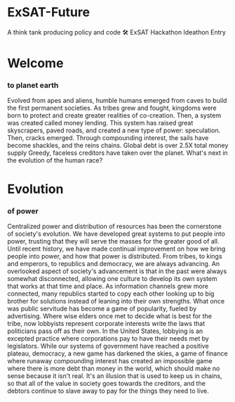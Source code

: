 # ExSAT-Future
A think tank producing policy and code 🛠 ExSAT Hackathon Ideathon Entry


# Welcome
### to planet earth


Evolved from apes and aliens, humble humans emerged from caves to build the first permanent societies.
As tribes grew and fought, kingdoms were born to protect and create greater realities of co-creation.
Then, a system was created called money lending. 
This system has raised great skyscrapers, paved roads, and created  a new type of power: speculation.
Then, cracks emerged. 
Through compounding interest, the sails have become shackles, and the reins chains.
Global debt is over 2.5X total money supply 
Greedy, faceless creditors have taken over the planet. 
What's next in the evolution of the human race?
                                                                                                    



# Evolution
### of power

Centralized power and distribution of resources has been the cornerstone of society's evolution. 
We have developed great systems to put people into power, trusting that they will serve the masses for the greater good of all.
Until recent history, we have made continual improvement on how we bring people into power, and how that power is distributed.
 From tribes, to kings and emperors, to republics and democracy, we are always advancing.
An overlooked aspect of society's advancement is that in the past were always somewhat disconnected, allowing one culture to develop its own system that works at that time and place. As information channels grew more connected, many republics started to copy each other looking up to big brother for solutions instead of leaning into their own strengths.
What once was public servitude has become a game of popularity, fueled by advertising.
Where wise elders once met to decide what is best for the tribe, now lobbyists represent corporate interests write the laws that politicians pass off as their own. 
In the United States, lobbying is an excepted practice where corporations pay to have their needs met by legislators.
While our systems of government have reached a positive plateau, democracy, a new game has darkened the skies, a game of finance where runaway compounding interest has created an impossible game where there is more debt than money in the world, which should make no sense because it isn't real. 
It's an illusion that is used to keep us in chains, so that all of the value in society goes towards the creditors, and the debtors continue to slave away to pay for the things they need to live. 
